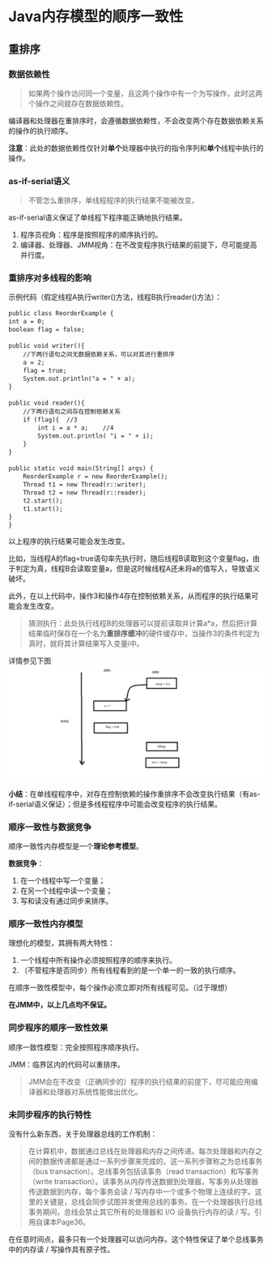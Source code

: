 # Java内存模型的顺序一致性

## 重排序

### 数据依赖性

> 如果两个操作访问同一个变量，且这两个操作中有一个为写操作，此时这两个操作之间就存在数据依赖性。

编译器和处理器在重排序时，会遵循数据依赖性，不会改变两个存在数据依赖关系的操作的执行顺序。

**注意**：此处的数据依赖性仅针对**单个**处理器中执行的指令序列和**单个**线程中执行的操作。

### as-if-serial语义

> 不管怎么重排序，单线程程序的执行结果不能被改变。

as-if-serial语义保证了单线程下程序能正确地执行结果。

1. 程序员视角：程序是按照程序的顺序执行的。
2. 编译器、处理器、JMM视角：在不改变程序执行结果的前提下，尽可能提高并行度。

### 重排序对多线程的影响

示例代码（假定线程A执行writer()方法，线程B执行reader()方法）：

    public class ReorderExample {
    int a = 0;
    boolean flag = false;

    public void writer(){
        //下两行语句之间无数据依赖关系，可以对其进行重排序
        a = 2;
        flag = true;
        System.out.println("a = " + a);
    }

    public void reader(){
        //下两行语句之间存在控制依赖关系
        if (flag){  //3
            int i = a * a;    //4
            System.out.println( "i = " + i);    
        }
    }

    public static void main(String[] args) {
        ReorderExample r = new ReorderExample();
        Thread t1 = new Thread(r::writer);
        Thread t2 = new Thread(r::reader);
        t2.start();
        t1.start();
    }
    }    
以上程序的执行结果可能会发生改变。

比如，当线程A的flag=true语句率先执行时，随后线程B读取到这个变量flag，由于判定为真，线程B会读取变量a，但是这时候线程A还未将a的值写入，导致语义破坏。

此外，在以上代码中，操作3和操作4存在控制依赖关系，从而程序的执行结果可能会发生改变。

> 猜测执行：此处执行线程B的处理器可以提前读取并计算a*a，然后把计算结果临时保存在一个名为**重排序缓冲**的硬件缓存中，当操作3的条件判定为真时，就将其计算结果写入变量i中。

详情参见下图
![avatar](/pic/TimeSlotOfCodeRunning.png)

**小结**：在单线程程序中，对存在控制依赖的操作重排序不会改变执行结果（有as-if-serial语义保证）；但是多线程程序中可能会改变程序的执行结果。

### 顺序一致性与数据竞争

顺序一致性内存模型是一个**理论参考模型**。

**数据竞争**：

1. 在一个线程中写一个变量；
2. 在另一个线程中读一个变量；
3. 写和读没有通过同步来排序。

### 顺序一致性内存模型

理想化的模型，其拥有两大特性：

1. 一个线程中所有操作必须按照程序的顺序来执行。
2. （不管程序是否同步）所有线程看到的是一个单一的一致的执行顺序。

在顺序一致性模型中，每个操作必须立即对所有线程可见。（过于理想）

**在JMM中，以上几点均不保证。**

### 同步程序的顺序一致性效果

顺序一致性模型：完全按照程序顺序执行。

JMM：临界区内的代码可以重排序。

> JMM会在不改变（正确同步的）程序的执行结果的前提下，尽可能应用编译器和处理器对系统性能做出优化。

### 未同步程序的执行特性

没有什么新东西，关于处理器总线的工作机制：

> 在计算机中，数据通过总线在处理器和内存之间传递。每次处理器和内存之间的数据传递都是通过一系列步骤来完成的，这一系列步骤称之为总线事务（bus transaction）。总线事务包括读事务（read transaction）和写事务（write transaction）。读事务从内存传送数据到处理器，写事务从处理器传送数据到内存，每个事务会读 / 写内存中一个或多个物理上连续的字。这里的关键是，总线会同步试图并发使用总线的事务。在一个处理器执行总线事务期间，总线会禁止其它所有的处理器和 I/O 设备执行内存的读 / 写。引用自课本Page36。

在任意时间点，最多只有一个处理器可以访问内存。这个特性保证了单个总线事务中的内存读 / 写操作具有原子性。
